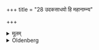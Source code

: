 +++
title = "28 उदकसाधवो हि महानाम्न्य"

+++

<details><summary>मूलम्</summary>

उदकसाधवो हि महानाम्न्य इति २८
</details>

<details><summary>Oldenberg</summary>

28. For in water the virtue of the Mahānāmnīs is contained.
</details>
